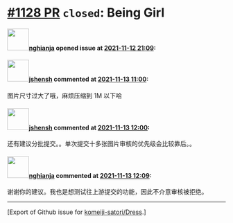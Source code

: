 # [\#1128 PR](https://github.com/komeiji-satori/Dress/pull/1128) `closed`: Being Girl

#### <img src="https://avatars.githubusercontent.com/u/1296470?u=76fafa0f676f3321a1632fd572efa17fec8440f0&v=4" width="50">[nghianja](https://github.com/nghianja) opened issue at [2021-11-12 21:09](https://github.com/komeiji-satori/Dress/pull/1128):



#### <img src="https://avatars.githubusercontent.com/u/11555188?u=a30048e930d245fed6f3ced3ecb01e97b9f3f6cc&v=4" width="50">[jshensh](https://github.com/jshensh) commented at [2021-11-13 11:00](https://github.com/komeiji-satori/Dress/pull/1128#issuecomment-968050349):

图片尺寸过大了哦，麻烦压缩到 1M 以下哈

#### <img src="https://avatars.githubusercontent.com/u/11555188?u=a30048e930d245fed6f3ced3ecb01e97b9f3f6cc&v=4" width="50">[jshensh](https://github.com/jshensh) commented at [2021-11-13 12:00](https://github.com/komeiji-satori/Dress/pull/1128#issuecomment-968057171):

还有建议分批提交。。单次提交十多张图片审核的优先级会比较靠后。。

#### <img src="https://avatars.githubusercontent.com/u/1296470?u=76fafa0f676f3321a1632fd572efa17fec8440f0&v=4" width="50">[nghianja](https://github.com/nghianja) commented at [2021-11-13 12:09](https://github.com/komeiji-satori/Dress/pull/1128#issuecomment-968058361):

谢谢你的建议。我也是想测试往上游提交的功能，因此不介意审核被拒绝。


-------------------------------------------------------------------------------



[Export of Github issue for [komeiji-satori/Dress](https://github.com/komeiji-satori/Dress).]
